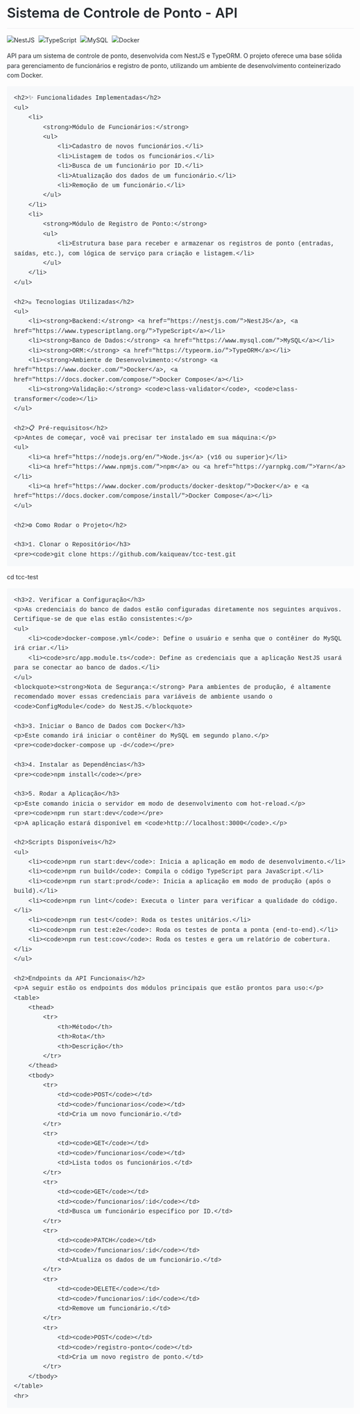  <!DOCTYPE html>
<html lang="pt-br">
<head>
    <meta charset="UTF-8">
    <meta name="viewport" content="width=device-width, initial-scale=1.0">
    <title>Sistema de Controle de Ponto - API</title>
    <style>
        body {
            font-family: -apple-system, BlinkMacSystemFont, "Segoe UI", Helvetica, Arial, sans-serif, "Apple Color Emoji", "Segoe UI Emoji";
            line-height: 1.6;
            color: #24292e;
            max-width: 800px;
            margin: 0 auto;
            padding: 40px;
        }
        h1, h2, h3 {
            border-bottom: 1px solid #eaecef;
            padding-bottom: 0.3em;
            margin-top: 24px;
            margin-bottom: 16px;
            font-weight: 600;
        }
        h1 { font-size: 2.25em; }
        h2 { font-size: 1.75em; }
        h3 { font-size: 1.5em; }
        a {
            color: #0366d6;
            text-decoration: none;
        }
        a:hover {
            text-decoration: underline;
        }
        code {
            font-family: "SFMono-Regular", Consolas, "Liberation Mono", Menlo, Courier, monospace;
            background-color: rgba(27,31,35,0.05);
            padding: 0.2em 0.4em;
            margin: 0;
            font-size: 85%;
            border-radius: 3px;
        }
        pre {
            background-color: #f6f8fa;
            border-radius: 3px;
            padding: 16px;
            overflow: auto;
        }
        pre code {
            padding: 0;
            margin: 0;
            font-size: 100%;
            background-color: transparent;
        }
        ul {
            padding-left: 20px;
        }
        li {
            margin-bottom: 0.5em;
        }
        table {
            width: 100%;
            border-collapse: collapse;
            margin-top: 1em;
            display: block;
            overflow: auto;
        }
        th, td {
            border: 1px solid #dfe2e5;
            padding: 8px 12px;
        }
        th {
            font-weight: 600;
            background-color: #f6f8fa;
        }
        blockquote {
            border-left: 0.25em solid #dfe2e5;
            padding: 0 1em;
            color: #6a737d;
            margin-left: 0;
        }
        .badges img {
            margin-right: 5px;
        }
    </style>
</head>
<body>
    <h1>Sistema de Controle de Ponto - API</h1>
    <div class="badges">
        <img src="https://img.shields.io/badge/NestJS-E0234E?style=for-the-badge&logo=nestjs&logoColor=white" alt="NestJS">
        <img src="https://img.shields.io/badge/TypeScript-3178C6?style=for-the-badge&logo=typescript&logoColor=white" alt="TypeScript">
        <img src="https://img.shields.io/badge/MySQL-4479A1?style=for-the-badge&logo=mysql&logoColor=white" alt="MySQL">
        <img src="https://img.shields.io/badge/Docker-2496ED?style=for-the-badge&logo=docker&logoColor=white" alt="Docker">
    </div>
    <p>API para um sistema de controle de ponto, desenvolvida com NestJS e TypeORM. O projeto oferece uma base sólida para gerenciamento de funcionários e registro de ponto, utilizando um ambiente de desenvolvimento conteinerizado com Docker.</p>

    <h2>✨ Funcionalidades Implementadas</h2>
    <ul>
        <li>
            <strong>Módulo de Funcionários:</strong>
            <ul>
                <li>Cadastro de novos funcionários.</li>
                <li>Listagem de todos os funcionários.</li>
                <li>Busca de um funcionário por ID.</li>
                <li>Atualização dos dados de um funcionário.</li>
                <li>Remoção de um funcionário.</li>
            </ul>
        </li>
        <li>
            <strong>Módulo de Registro de Ponto:</strong>
            <ul>
                <li>Estrutura base para receber e armazenar os registros de ponto (entradas, saídas, etc.), com lógica de serviço para criação e listagem.</li>
            </ul>
        </li>
    </ul>

    <h2>🚀 Tecnologias Utilizadas</h2>
    <ul>
        <li><strong>Backend:</strong> <a href="https://nestjs.com/">NestJS</a>, <a href="https://www.typescriptlang.org/">TypeScript</a></li>
        <li><strong>Banco de Dados:</strong> <a href="https://www.mysql.com/">MySQL</a></li>
        <li><strong>ORM:</strong> <a href="https://typeorm.io/">TypeORM</a></li>
        <li><strong>Ambiente de Desenvolvimento:</strong> <a href="https://www.docker.com/">Docker</a>, <a href="https://docs.docker.com/compose/">Docker Compose</a></li>
        <li><strong>Validação:</strong> <code>class-validator</code>, <code>class-transformer</code></li>
    </ul>

    <h2>📋 Pré-requisitos</h2>
    <p>Antes de começar, você vai precisar ter instalado em sua máquina:</p>
    <ul>
        <li><a href="https://nodejs.org/en/">Node.js</a> (v16 ou superior)</li>
        <li><a href="https://www.npmjs.com/">npm</a> ou <a href="https://yarnpkg.com/">Yarn</a></li>
        <li><a href="https://www.docker.com/products/docker-desktop/">Docker</a> e <a href="https://docs.docker.com/compose/install/">Docker Compose</a></li>
    </ul>

    <h2>⚙️ Como Rodar o Projeto</h2>
    
    <h3>1. Clonar o Repositório</h3>
    <pre><code>git clone https://github.com/kaiqueav/tcc-test.git
cd tcc-test</code></pre>

    <h3>2. Verificar a Configuração</h3>
    <p>As credenciais do banco de dados estão configuradas diretamente nos seguintes arquivos. Certifique-se de que elas estão consistentes:</p>
    <ul>
        <li><code>docker-compose.yml</code>: Define o usuário e senha que o contêiner do MySQL irá criar.</li>
        <li><code>src/app.module.ts</code>: Define as credenciais que a aplicação NestJS usará para se conectar ao banco de dados.</li>
    </ul>
    <blockquote><strong>Nota de Segurança:</strong> Para ambientes de produção, é altamente recomendado mover essas credenciais para variáveis de ambiente usando o <code>ConfigModule</code> do NestJS.</blockquote>

    <h3>3. Iniciar o Banco de Dados com Docker</h3>
    <p>Este comando irá iniciar o contêiner do MySQL em segundo plano.</p>
    <pre><code>docker-compose up -d</code></pre>

    <h3>4. Instalar as Dependências</h3>
    <pre><code>npm install</code></pre>

    <h3>5. Rodar a Aplicação</h3>
    <p>Este comando inicia o servidor em modo de desenvolvimento com hot-reload.</p>
    <pre><code>npm run start:dev</code></pre>
    <p>A aplicação estará disponível em <code>http://localhost:3000</code>.</p>

    <h2>Scripts Disponíveis</h2>
    <ul>
        <li><code>npm run start:dev</code>: Inicia a aplicação em modo de desenvolvimento.</li>
        <li><code>npm run build</code>: Compila o código TypeScript para JavaScript.</li>
        <li><code>npm run start:prod</code>: Inicia a aplicação em modo de produção (após o build).</li>
        <li><code>npm run lint</code>: Executa o linter para verificar a qualidade do código.</li>
        <li><code>npm run test</code>: Roda os testes unitários.</li>
        <li><code>npm run test:e2e</code>: Roda os testes de ponta a ponta (end-to-end).</li>
        <li><code>npm run test:cov</code>: Roda os testes e gera um relatório de cobertura.</li>
    </ul>

    <h2>Endpoints da API Funcionais</h2>
    <p>A seguir estão os endpoints dos módulos principais que estão prontos para uso:</p>
    <table>
        <thead>
            <tr>
                <th>Método</th>
                <th>Rota</th>
                <th>Descrição</th>
            </tr>
        </thead>
        <tbody>
            <tr>
                <td><code>POST</code></td>
                <td><code>/funcionarios</code></td>
                <td>Cria um novo funcionário.</td>
            </tr>
            <tr>
                <td><code>GET</code></td>
                <td><code>/funcionarios</code></td>
                <td>Lista todos os funcionários.</td>
            </tr>
            <tr>
                <td><code>GET</code></td>
                <td><code>/funcionarios/:id</code></td>
                <td>Busca um funcionário específico por ID.</td>
            </tr>
            <tr>
                <td><code>PATCH</code></td>
                <td><code>/funcionarios/:id</code></td>
                <td>Atualiza os dados de um funcionário.</td>
            </tr>
            <tr>
                <td><code>DELETE</code></td>
                <td><code>/funcionarios/:id</code></td>
                <td>Remove um funcionário.</td>
            </tr>
            <tr>
                <td><code>POST</code></td>
                <td><code>/registro-ponto</code></td>
                <td>Cria um novo registro de ponto.</td>
            </tr>
        </tbody>
    </table>
    <hr>
    
</body>
</html>